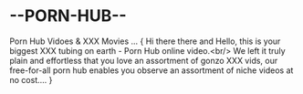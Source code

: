 # --PORN-HUB--
Porn Hub Vidoes &amp; XXX Movies ... { Hi there there and Hello, this is your biggest XXX tubing on earth - Porn Hub online video.&lt;br/>                 We left it truly plain and effortless that you love an assortment of gonzo XXX vids, our free-for-all                 porn hub enables you observe an assortment of niche videos at no cost.... }
